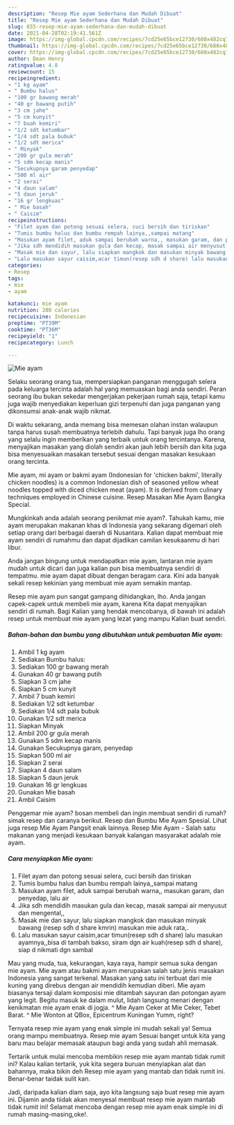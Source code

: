 ```yaml
---
description: "Resep Mie ayam Sederhana dan Mudah Dibuat"
title: "Resep Mie ayam Sederhana dan Mudah Dibuat"
slug: 655-resep-mie-ayam-sederhana-dan-mudah-dibuat
date: 2021-04-28T02:19:41.561Z
image: https://img-global.cpcdn.com/recipes/7cd25e65bce12730/680x482cq70/mie-ayam-foto-resep-utama.jpg
thumbnail: https://img-global.cpcdn.com/recipes/7cd25e65bce12730/680x482cq70/mie-ayam-foto-resep-utama.jpg
cover: https://img-global.cpcdn.com/recipes/7cd25e65bce12730/680x482cq70/mie-ayam-foto-resep-utama.jpg
author: Dean Henry
ratingvalue: 4.8
reviewcount: 15
recipeingredient:
- "1 kg ayam"
- " Bumbu halus"
- "100 gr bawang merah"
- "40 gr bawang putih"
- "3 cm jahe"
- "5 cm kunyit"
- "7 buah kemiri"
- "1/2 sdt ketumbar"
- "1/4 sdt pala bubuk"
- "1/2 sdt merica"
- " Minyak"
- "200 gr gula merah"
- "5 sdm kecap manis"
- "Secukupnya garam penyedap"
- "500 ml air"
- "2 serai"
- "4 daun salam"
- "5 daun jeruk"
- "16 gr lengkuas"
- " Mie basah"
- " Caisim"
recipeinstructions:
- "Filet ayam dan potong sesuai selera, cuci bersih dan tiriskan"
- "Tumis bumbu halus dan bumbu rempah lainya,,sampai matang"
- "Masukan ayam filet, aduk sampai berubah warna,, masukan garam, dan penyedap, lalu air"
- "Jika sdh mendidih masukan gula dan kecap, masak sampai air menyusut dan mengental,,"
- "Masak mie dan sayur, lalu siapkan mangkok dan masukan minyak bawang (resep sdh d share kmrin) masukan mie aduk rata,."
- "Lalu masukan sayur caisim,acar timun(resep sdh d share) lalu masukan ayamnya,,bisa di tambah bakso, siram dgn air kuah(resep sdh d share), siap d nikmati dgn sambal"
categories:
- Resep
tags:
- mie
- ayam

katakunci: mie ayam 
nutrition: 280 calories
recipecuisine: Indonesian
preptime: "PT39M"
cooktime: "PT36M"
recipeyield: "1"
recipecategory: Lunch

---
```



![Mie ayam](https://img-global.cpcdn.com/recipes/7cd25e65bce12730/680x482cq70/mie-ayam-foto-resep-utama.jpg)

Selaku seorang orang tua, mempersiapkan panganan menggugah selera pada keluarga tercinta adalah hal yang memuaskan bagi anda sendiri. Peran seorang ibu bukan sekedar mengerjakan pekerjaan rumah saja, tetapi kamu juga wajib menyediakan keperluan gizi terpenuhi dan juga panganan yang dikonsumsi anak-anak wajib nikmat.

Di waktu  sekarang, anda memang bisa memesan olahan instan walaupun tanpa harus susah membuatnya terlebih dahulu. Tapi banyak juga lho orang yang selalu ingin memberikan yang terbaik untuk orang tercintanya. Karena, menyajikan masakan yang diolah sendiri akan jauh lebih bersih dan kita juga bisa menyesuaikan masakan tersebut sesuai dengan masakan kesukaan orang tercinta. 

Mie ayam, mi ayam or bakmi ayam (Indonesian for &#39;chicken bakmi&#39;, literally chicken noodles) is a common Indonesian dish of seasoned yellow wheat noodles topped with diced chicken meat (ayam). It is derived from culinary techniques employed in Chinese cuisine. Resep Masakan Mie Ayam Bangka Special.

Mungkinkah anda adalah seorang penikmat mie ayam?. Tahukah kamu, mie ayam merupakan makanan khas di Indonesia yang sekarang digemari oleh setiap orang dari berbagai daerah di Nusantara. Kalian dapat membuat mie ayam sendiri di rumahmu dan dapat dijadikan camilan kesukaanmu di hari libur.

Anda jangan bingung untuk mendapatkan mie ayam, lantaran mie ayam mudah untuk dicari dan juga kalian pun bisa membuatnya sendiri di tempatmu. mie ayam dapat dibuat dengan beragam cara. Kini ada banyak sekali resep kekinian yang membuat mie ayam semakin mantap.

Resep mie ayam pun sangat gampang dihidangkan, lho. Anda jangan capek-capek untuk membeli mie ayam, karena Kita dapat menyajikan sendiri di rumah. Bagi Kalian yang hendak mencobanya, di bawah ini adalah resep untuk membuat mie ayam yang lezat yang mampu Kalian buat sendiri.

<!--inarticleads1-->

##### Bahan-bahan dan bumbu yang dibutuhkan untuk pembuatan Mie ayam:

1. Ambil 1 kg ayam
1. Sediakan  Bumbu halus:
1. Sediakan 100 gr bawang merah
1. Gunakan 40 gr bawang putih
1. Siapkan 3 cm jahe
1. Siapkan 5 cm kunyit
1. Ambil 7 buah kemiri
1. Sediakan 1/2 sdt ketumbar
1. Sediakan 1/4 sdt pala bubuk
1. Gunakan 1/2 sdt merica
1. Siapkan  Minyak
1. Ambil 200 gr gula merah
1. Gunakan 5 sdm kecap manis
1. Gunakan Secukupnya garam, penyedap
1. Siapkan 500 ml air
1. Siapkan 2 serai
1. Siapkan 4 daun salam
1. Siapkan 5 daun jeruk
1. Gunakan 16 gr lengkuas
1. Gunakan  Mie basah
1. Ambil  Caisim


Penggemar mie ayam? bosan membeli dan ingin membuat sendiri di rumah? simak resep dan caranya berikut. Resep dan Bumbu Mie Ayam Spesial. Lihat juga resep Mie Ayam Pangsit enak lainnya. Resep Mie Ayam - Salah satu makanan yang menjadi kesukaan banyak kalangan masyarakat adalah mie ayam. 

<!--inarticleads2-->

##### Cara menyiapkan Mie ayam:

1. Filet ayam dan potong sesuai selera, cuci bersih dan tiriskan
1. Tumis bumbu halus dan bumbu rempah lainya,,sampai matang
1. Masukan ayam filet, aduk sampai berubah warna,, masukan garam, dan penyedap, lalu air
1. Jika sdh mendidih masukan gula dan kecap, masak sampai air menyusut dan mengental,,
1. Masak mie dan sayur, lalu siapkan mangkok dan masukan minyak bawang (resep sdh d share kmrin) masukan mie aduk rata,.
1. Lalu masukan sayur caisim,acar timun(resep sdh d share) lalu masukan ayamnya,,bisa di tambah bakso, siram dgn air kuah(resep sdh d share), siap d nikmati dgn sambal


Mau yang muda, tua, kekurangan, kaya raya, hampir semua suka dengan mie ayam. Mie ayam atau bakmi ayam merupakan salah satu jenis masakan Indonesia yang sangat terkenal. Masakan yang satu ini terbuat dari mie kuning yang direbus dengan air mendidih kemudian diberi. Mie ayam biasanya tersaji dalam komposisi mie ditambah sayuran dan potongan ayam yang legit. Begitu masuk ke dalam mulut, lidah langsung menari dengan kenikmatan mie ayam enak di jogja. ^ Mie Ayam Ceker at Mie Ceker, Tebet Barat. ^ Mie Wonton at QBox, Epicentrum Kuningan Yumm, right? 

Ternyata resep mie ayam yang enak simple ini mudah sekali ya! Semua orang mampu membuatnya. Resep mie ayam Sesuai banget untuk kita yang baru mau belajar memasak ataupun bagi anda yang sudah ahli memasak.

Tertarik untuk mulai mencoba membikin resep mie ayam mantab tidak rumit ini? Kalau kalian tertarik, yuk kita segera buruan menyiapkan alat dan bahannya, maka bikin deh Resep mie ayam yang mantab dan tidak rumit ini. Benar-benar taidak sulit kan. 

Jadi, daripada kalian diam saja, ayo kita langsung saja buat resep mie ayam ini. Dijamin anda tiidak akan menyesal membuat resep mie ayam mantab tidak rumit ini! Selamat mencoba dengan resep mie ayam enak simple ini di rumah masing-masing,oke!.

